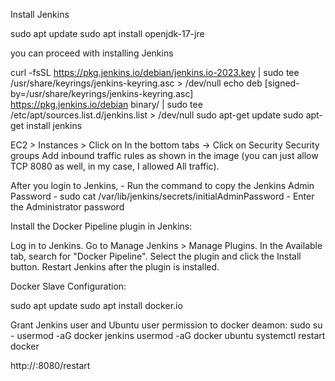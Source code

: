 Install Jenkins

sudo apt update
sudo apt install openjdk-17-jre

you can proceed with installing Jenkins

curl -fsSL https://pkg.jenkins.io/debian/jenkins.io-2023.key | sudo tee \
  /usr/share/keyrings/jenkins-keyring.asc > /dev/null
echo deb [signed-by=/usr/share/keyrings/jenkins-keyring.asc] \
  https://pkg.jenkins.io/debian binary/ | sudo tee \
  /etc/apt/sources.list.d/jenkins.list > /dev/null
sudo apt-get update
sudo apt-get install jenkins


EC2 > Instances > Click on
In the bottom tabs -> Click on Security
Security groups
Add inbound traffic rules as shown in the image (you can just allow TCP 8080 as well, in my case, I allowed All traffic).

After you login to Jenkins, - Run the command to copy the Jenkins Admin Password - sudo cat /var/lib/jenkins/secrets/initialAdminPassword - Enter the Administrator password


Install the Docker Pipeline plugin in Jenkins:

Log in to Jenkins.
Go to Manage Jenkins > Manage Plugins.
In the Available tab, search for "Docker Pipeline".
Select the plugin and click the Install button.
Restart Jenkins after the plugin is installed.

Docker Slave Configuration:


sudo apt update
sudo apt install docker.io

Grant Jenkins user and Ubuntu user permission to docker deamon:
sudo su - 
usermod -aG docker jenkins
usermod -aG docker ubuntu
systemctl restart docker


http://<ec2-instance-public-ip>:8080/restart
